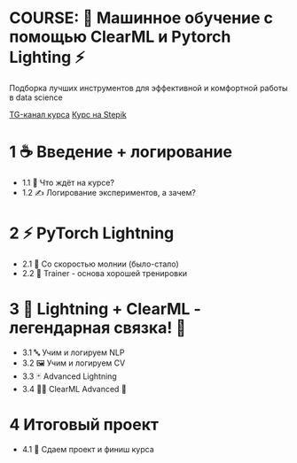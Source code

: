 # COURSE: 🤖 Машинное обучение с помощью ClearML и Pytorch Lighting ⚡

Подборка лучших инструментов для эффективной и комфортной работы в data science

[TG-канал курса](https://t.me/data_science_winners)
[Курс на Stepik](https://stepik.org/a/214389)

# 1 ☕️ Введение + логирование

- 1.1 👋 Что ждёт на курсе?
- 1.2 ✍️ Логирование экспериментов, а зачем?

# 2 ⚡ PyTorch Lightning

- 2.1 🚀 Со скоростью молнии (было-стало)
- 2.2 💪 Trainer - основа хорошей тренировки

# 3 🤝 Lightning + ClearML - легендарная связка! 🧶

- 3.1 🔤 Учим и логируем NLP
- 3.2 🖼 Учим и логируем CV
- 3.3 🃏 Advanced Lightning
- 3.4 👨‍🔧 ClearML Advanced 🧪

# 4 Итоговый проект

- 4.1 🏁 Сдаем проект и финиш курса

